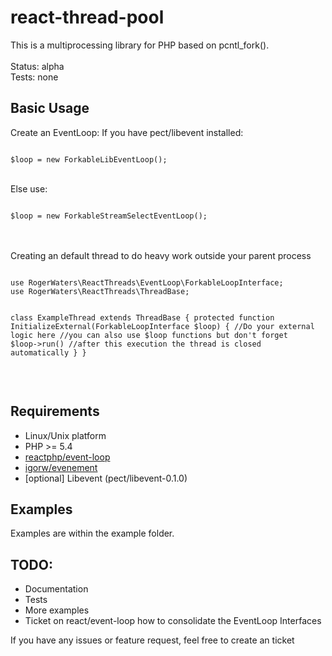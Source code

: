# react-thread-pool

This is a multiprocessing library for PHP based on pcntl_fork().<br />
<br />
Status: alpha<br />
Tests: none<br />

## Basic Usage

Create an EventLoop:
If you have pect/libevent installed:
<pre><code>
$loop = new ForkableLibEventLoop();
</code></pre>
<br />
Else use:
<pre><code>
$loop = new ForkableStreamSelectEventLoop();
</code></pre>
<br/>
<br/>
Creating an default thread to do heavy work outside your parent process
<pre><code>
use RogerWaters\ReactThreads\EventLoop\ForkableLoopInterface;
use RogerWaters\ReactThreads\ThreadBase;

class ExampleThread extends ThreadBase
{
    protected function InitializeExternal(ForkableLoopInterface $loop)
    {
        //Do your external logic here
        //you can also use $loop functions but don't forget $loop->run()
        //after this execution the thread is closed automatically
    }
}
</code></pre>
<br/>

## Requirements
- Linux/Unix platform
- PHP >= 5.4
- <a href="https://github.com/reactphp/event-loop" target="_blank">reactphp/event-loop</a>
- <a href="https://github.com/igorw/evenement" target="_blank">igorw/evenement</a>
- [optional] Libevent (pect/libevent-0.1.0)

## Examples
Examples are within the example folder.

## TODO:
- Documentation
- Tests
- More examples
- Ticket on react/event-loop how to consolidate the EventLoop Interfaces

If you have any issues or feature request, feel free to create an ticket
